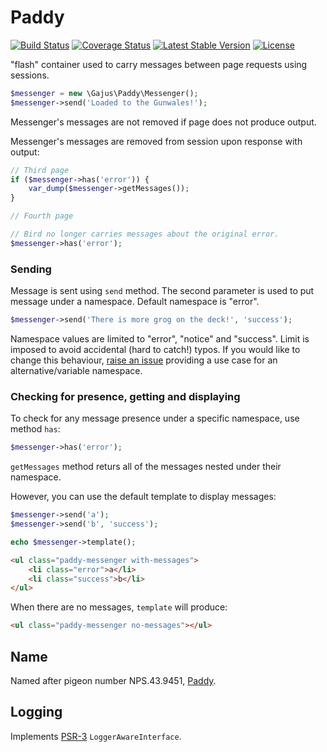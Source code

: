# Paddy

[![Build Status](https://travis-ci.org/gajus/paddy.png?branch=master)](https://travis-ci.org/gajus/paddy)
[![Coverage Status](https://coveralls.io/repos/gajus/paddy/badge.png?branch=master)](https://coveralls.io/r/gajus/paddy?branch=master)
[![Latest Stable Version](https://poser.pugx.org/gajus/paddy/version.png)](https://packagist.org/packages/gajus/paddy)
[![License](https://poser.pugx.org/gajus/paddy/license.png)](https://packagist.org/packages/gajus/paddy)

"flash" container used to carry messages between page requests using sessions.

```php
$messenger = new \Gajus\Paddy\Messenger();
$messenger->send('Loaded to the Gunwales!');
```

Messenger's messages are not removed if page does not produce output.


Messenger's messages are removed from session upon response with output:

```php
// Third page
if ($messenger->has('error')) {
    var_dump($messenger->getMessages());
}
```

```php
// Fourth page

// Bird no longer carries messages about the original error.
$messenger->has('error');
```

### Sending

Message is sent using `send` method. The second parameter is used to put message under a namespace. Default namespace is "error".

```php
$messenger->send('There is more grog on the deck!', 'success');
```

Namespace values are limited to "error", "notice" and "success". Limit is imposed to avoid accidental (hard to catch!) typos. If you would like to change this behaviour, [raise an issue](https://github.com/gajus/skip/issues) providing a use case for an alternative/variable namespace.

### Checking for presence, getting and displaying

To check for any message presence under a specific namespace, use method `has`:

```php
$messenger->has('error');
```

`getMessages` method returs all of the messages nested under their namespace.

However, you can use the default template to display messages:

```php
$messenger->send('a');
$messenger->send('b', 'success');

echo $messenger->template();
```

```html
<ul class="paddy-messenger with-messages">
    <li class="error">a</li>
    <li class="success">b</li>
</ul>
```

When there are no messages, `template` will produce:

```html
<ul class="paddy-messenger no-messages"></ul>
```

## Name

Named after pigeon number NPS.43.9451, [Paddy](http://en.wikipedia.org/wiki/Paddy_(pigeon)).

## Logging

Implements [PSR-3](https://github.com/php-fig/fig-standards/blob/master/accepted/PSR-3-logger-interface.md) `LoggerAwareInterface`.
